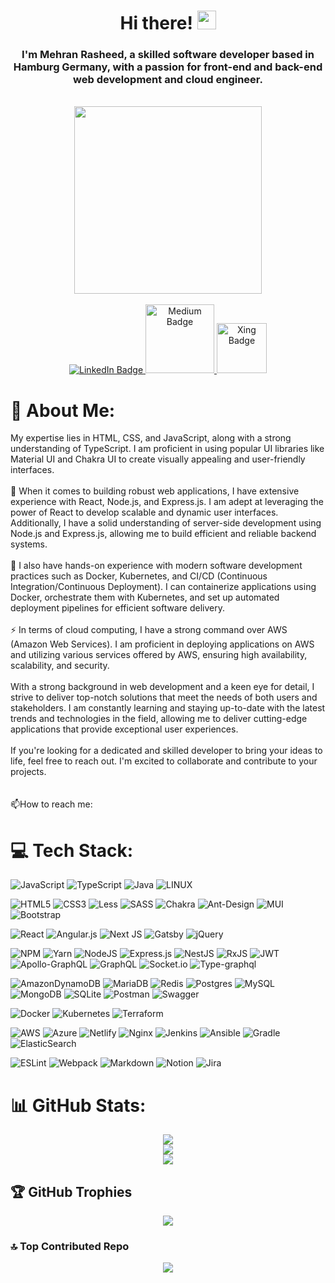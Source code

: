 <h1 align="center">
  Hi there! 
  <img src="https://media.giphy.com/media/hvRJCLFzcasrR4ia7z/giphy.gif" width="30px"/>
</h1>
<h3 align="center">I'm Mehran Rasheed, a skilled software developer based in Hamburg Germany, with a passion for front-end and back-end web development and cloud engineer.</h3>
<br>

<div id="header" align="center">
  <img src="https://media.tenor.com/BqbIhT4Mb7cAAAAd/programmer-rounded-edges.gif" width="300"/>
</div>
<br>
<div id="badges" align="center">
  <a href="https://www.linkedin.com/in/ingr-mehran2/" >
    <img src="https://img.shields.io/badge/LinkedIn-blue?style=for-the-badge&logo=linkedin&logoColor=white" alt="LinkedIn Badge"/>
  </a>
  <a href="https://medium.com/@mrg5014">
    <img src="https://img.shields.io/badge/-Medium-black?logo=medium&logoColor=white" alt="Medium Badge" width="110"/>
  </a>
  <a href="https://www.xing.com/profile/Mehran_Rasheed/cv">
    <img src="https://img.shields.io/badge/-Xing-lightgreen?logo=xing&logoColor=white" alt="Xing Badge" width="80"/>
  </a>
</div>

# 💫 About Me:

My expertise lies in HTML, CSS, and JavaScript, along with a strong understanding of TypeScript. I am proficient in using popular UI libraries like Material UI and Chakra UI to create visually appealing and user-friendly interfaces.
<br><br>
🔭 When it comes to building robust web applications, I have extensive experience with React, Node.js, and Express.js. I am adept at leveraging the power of React to develop scalable and dynamic user interfaces. Additionally, I have a solid understanding of server-side development using Node.js and Express.js, allowing me to build efficient and reliable backend systems.
<br><br>
🌱 I also have hands-on experience with modern software development practices such as Docker, Kubernetes, and CI/CD (Continuous Integration/Continuous Deployment). I can containerize applications using Docker, orchestrate them with Kubernetes, and set up automated deployment pipelines for efficient software delivery.
<br><br>
⚡ In terms of cloud computing, I have a strong command over AWS (Amazon Web Services). I am proficient in deploying applications on AWS and utilizing various services offered by AWS, ensuring high availability, scalability, and security.
<br><br>
With a strong background in web development and a keen eye for detail, I strive to deliver top-notch solutions that meet the needs of both users and stakeholders. I am constantly learning and staying up-to-date with the latest trends and technologies in the field, allowing me to deliver cutting-edge applications that provide exceptional user experiences.
<br><br>
If you're looking for a dedicated and skilled developer to bring your ideas to life, feel free to reach out. I'm excited to collaborate and contribute to your projects.
<br><br><br>
📫How to reach me:

# 💻 Tech Stack:

![JavaScript](https://img.shields.io/badge/javascript-%23323330.svg?style=for-the-badge&logo=javascript&logoColor=%23F7DF1E)
![TypeScript](https://img.shields.io/badge/typescript-%23007ACC.svg?style=for-the-badge&logo=typescript&logoColor=white)
![Java](https://img.shields.io/badge/java-%23ED8B00.svg?style=for-the-badge&logo=java&logoColor=white)
![LINUX](https://img.shields.io/badge/Linux-FCC624?style=for-the-badge&logo=linux&logoColor=black)

![HTML5](https://img.shields.io/badge/html5-%23E34F26.svg?style=for-the-badge&logo=html5&logoColor=white)
![CSS3](https://img.shields.io/badge/css3-%231572B6.svg?style=for-the-badge&logo=css3&logoColor=white)
![Less](https://img.shields.io/badge/less-2B4C80?style=for-the-badge&logo=less&logoColor=white)
![SASS](https://img.shields.io/badge/SASS-hotpink.svg?style=for-the-badge&logo=SASS&logoColor=white)
![Chakra](https://img.shields.io/badge/chakra-%234ED1C5.svg?style=for-the-badge&logo=chakraui&logoColor=white)
![Ant-Design](https://img.shields.io/badge/-AntDesign-%230170FE?style=for-the-badge&logo=ant-design&logoColor=white)
![MUI](https://img.shields.io/badge/MUI-%230081CB.svg?style=for-the-badge&logo=material-ui&logoColor=white)
![Bootstrap](https://img.shields.io/badge/bootstrap-%23563D7C.svg?style=for-the-badge&logo=bootstrap&logoColor=white)

![React](https://img.shields.io/badge/react-%2320232a.svg?style=for-the-badge&logo=react&logoColor=%2361DAFB)
![Angular.js](https://img.shields.io/badge/angular.js-%23E23237.svg?style=for-the-badge&logo=angularjs&logoColor=white)
![Next JS](https://img.shields.io/badge/Next-black?style=for-the-badge&logo=next.js&logoColor=white)
![Gatsby](https://img.shields.io/badge/Gatsby-%23663399.svg?style=for-the-badge&logo=gatsby&logoColor=white)
![jQuery](https://img.shields.io/badge/jquery-%230769AD.svg?style=for-the-badge&logo=jquery&logoColor=white)

![NPM](https://img.shields.io/badge/NPM-%23000000.svg?style=for-the-badge&logo=npm&logoColor=white)
![Yarn](https://img.shields.io/badge/yarn-%232C8EBB.svg?style=for-the-badge&logo=yarn&logoColor=white)
![NodeJS](https://img.shields.io/badge/node.js-6DA55F?style=for-the-badge&logo=node.js&logoColor=white)
![Express.js](https://img.shields.io/badge/express.js-%23404d59.svg?style=for-the-badge&logo=express&logoColor=%2361DAFB)
![NestJS](https://img.shields.io/badge/nestjs-%23E0234E.svg?style=for-the-badge&logo=nestjs&logoColor=white)
![RxJS](https://img.shields.io/badge/rxjs-%23B7178C.svg?style=for-the-badge&logo=reactivex&logoColor=white)
![JWT](https://img.shields.io/badge/JWT-black?style=for-the-badge&logo=JSON%20web%20tokens)
![Apollo-GraphQL](https://img.shields.io/badge/-ApolloGraphQL-311C87?style=for-the-badge&logo=apollo-graphql)
![GraphQL](https://img.shields.io/badge/-GraphQL-E10098?style=for-the-badge&logo=graphql&logoColor=white)
![Socket.io](https://img.shields.io/badge/Socket.io-black?style=for-the-badge&logo=socket.io&badgeColor=010101)
![Type-graphql](https://img.shields.io/badge/-TypeGraphQL-%23C04392?style=for-the-badge)

![AmazonDynamoDB](https://img.shields.io/badge/Amazon%20DynamoDB-4053D6?style=for-the-badge&logo=Amazon%20DynamoDB&logoColor=white)
![MariaDB](https://img.shields.io/badge/MariaDB-003545?style=for-the-badge&logo=mariadb&logoColor=white)
![Redis](https://img.shields.io/badge/redis-%23DD0031.svg?style=for-the-badge&logo=redis&logoColor=white)
![Postgres](https://img.shields.io/badge/postgres-%23316192.svg?style=for-the-badge&logo=postgresql&logoColor=white)
![MySQL](https://img.shields.io/badge/mysql-%2300f.svg?style=for-the-badge&logo=mysql&logoColor=white)
![MongoDB](https://img.shields.io/badge/MongoDB-%234ea94b.svg?style=for-the-badge&logo=mongodb&logoColor=white)
![SQLite](https://img.shields.io/badge/sqlite-%2307405e.svg?style=for-the-badge&logo=sqlite&logoColor=white)
![Postman](https://img.shields.io/badge/Postman-FF6C37?style=for-the-badge&logo=postman&logoColor=white)
![Swagger](https://img.shields.io/badge/-Swagger-%23Clojure?style=for-the-badge&logo=swagger&logoColor=white)

![Docker](https://img.shields.io/badge/docker-%230db7ed.svg?style=for-the-badge&logo=docker&logoColor=white)
![Kubernetes](https://img.shields.io/badge/kubernetes-%23326ce5.svg?style=for-the-badge&logo=kubernetes&logoColor=white)
![Terraform](https://img.shields.io/badge/terraform-%235835CC.svg?style=for-the-badge&logo=terraform&logoColor=white)

![AWS](https://img.shields.io/badge/AWS-%23FF9900.svg?style=for-the-badge&logo=amazon-aws&logoColor=white)
![Azure](https://img.shields.io/badge/azure-%230072C6.svg?style=for-the-badge&logo=azure-devops&logoColor=white)
![Netlify](https://img.shields.io/badge/netlify-%23000000.svg?style=for-the-badge&logo=netlify&logoColor=#00C7B7)
![Nginx](https://img.shields.io/badge/nginx-%23009639.svg?style=for-the-badge&logo=nginx&logoColor=white)
![Jenkins](https://img.shields.io/badge/jenkins-%232C5263.svg?style=for-the-badge&logo=jenkins&logoColor=white)
![Ansible](https://img.shields.io/badge/ansible-%231A1918.svg?style=for-the-badge&logo=ansible&logoColor=white)
![Gradle](https://img.shields.io/badge/Gradle-02303A.svg?style=for-the-badge&logo=Gradle&logoColor=white)
![ElasticSearch](https://img.shields.io/badge/-ElasticSearch-005571?style=for-the-badge&logo=elasticsearch)

![ESLint](https://img.shields.io/badge/ESLint-4B3263?style=for-the-badge&logo=eslint&logoColor=white)
![Webpack](https://img.shields.io/badge/webpack-%238DD6F9.svg?style=for-the-badge&logo=webpack&logoColor=black)
![Markdown](https://img.shields.io/badge/markdown-%23000000.svg?style=for-the-badge&logo=markdown&logoColor=white)
![Notion](https://img.shields.io/badge/Notion-%23000000.svg?style=for-the-badge&logo=notion&logoColor=white)
![Jira](https://img.shields.io/badge/jira-%230A0FFF.svg?style=for-the-badge&logo=jira&logoColor=white)

# 📊 GitHub Stats:

<div align="center">

![](https://github-readme-stats-sigma-five.vercel.app/api?username=mrgoraya&theme=tokyonight&hide_border=false&include_all_commits=false&count_private=false)<br/>
![](https://github-readme-streak-stats.herokuapp.com/?user=mrgoraya&theme=tokyonight&hide_border=false)<br/>
![](https://github-readme-stats-sigma-five.vercel.app/api/top-langs/?username=mrgoraya&theme=tokyonight&hide_border=false&include_all_commits=false&count_private=false&layout=compact)

</div>

## 🏆 GitHub Trophies

<div align="center">

![](https://github-profile-trophy.vercel.app/?username=mrgoraya&theme=radical&no-frame=false&no-bg=true&margin-w=4)

</div>

### 🔝 Top Contributed Repo

<div align="center">

![](https://github-contributor-stats.vercel.app/api?username=mrgoraya&limit=5&theme=tokyonight&combine_all_yearly_contributions=true)

</div>

<!-- Proudly created with GPRM ( https://gprm.itsvg.in ) -->

<!--
**mrgoraya/mrgoraya** is a ✨ _special_ ✨ repository because its `README.md` (this file) appears on your GitHub profile.

Here are some ideas to get you started:

- 🔭 I’m currently working on ...
- 🌱 I’m currently learning ...
- 👯 I’m looking to collaborate on ...
- 🤔 I’m looking for help with ...
- 💬 Ask me about ...
- 📫 How to reach me: ...
- 😄 Pronouns: ...
- ⚡ Fun fact: ...
🌐
-->
